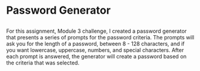 # Password Generator
## 
For this assignment, Module 3 challenge, I created a password generator that presents a series of prompts for the password criteria. The prompts will ask you for the length of a password, between 8 - 128 characters, and if you want lowercase, uppercase, numbers, and special characters. After each prompt is answered, the generator will create a password based on the criteria that was selected.

